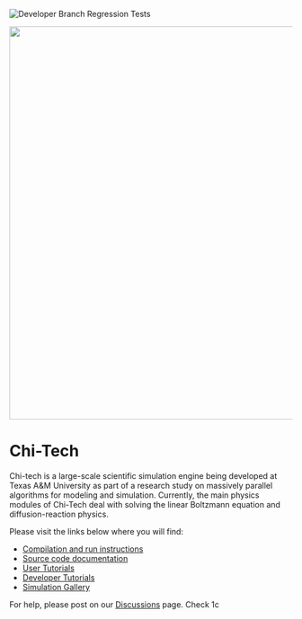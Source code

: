 ![Developer Branch Regression Tests](https://github.com/chi-tech/chi-tech/actions/workflows/Regression.yaml/badge.svg?branch=development)

<p align="center">
  <img src="doc/HTMLimages/CoolPics/banner.png" width="700">
</p>

# Chi-Tech #

Chi-tech is a large-scale scientific simulation engine being developed at 
Texas A&M University as part of a research study on massively parallel 
algorithms for modeling and simulation. Currently, the main physics modules 
of Chi-Tech deal with solving the linear Boltzmann equation and 
diffusion-reaction physics.

Please visit the links below where you will find:

- [Compilation and run instructions](doc/Start_install.md)
- [Source code documentation](doc/Start_source_code_doc.md)
- [User Tutorials](doc/Start_user_tutorials.md)
- [Developer Tutorials](doc/Start_developer_tutorials.md)
- [Simulation Gallery](doc/Gallery.md)

For help, please post on our [Discussions](https://github.com/chi-tech/chi-tech/discussions) page.
Check 1c